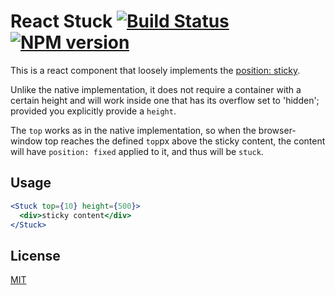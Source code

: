 # React Stuck [![Build Status](https://secure.travis-ci.org/skiano/react-stuck.png)](http://travis-ci.org/skiano/react-stuck) [![NPM version](https://badge.fury.io/js/react-stuck.svg)](http://badge.fury.io/js/react-stuck)

This is a react component that loosely implements the
[position: sticky](https://developer.mozilla.org/en-US/docs/Web/CSS/position#Sticky_positioning).

Unlike the native implementation, it does not require a container with a certain height and will
work inside one that has its overflow set to 'hidden'; provided you explicitly provide a `height`.

The `top` works as in the native implementation, so when the browser-window top reaches the defined `top`px
above the sticky content, the content will have `position: fixed` applied to it, and thus will
be `stuck`.

## Usage

```jsx
<Stuck top={10} height={500}>
  <div>sticky content</div>
</Stuck>
```

## License

[MIT](/LICENSE)
